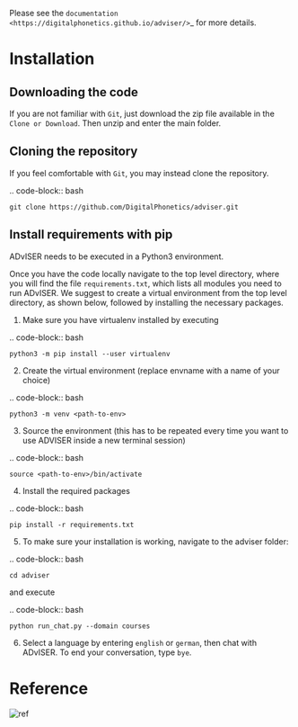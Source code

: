 Please see the `documentation <https://digitalphonetics.github.io/adviser/>`_ for more details.

Installation
============

Downloading the code
--------------------

If you are not familiar with `Git`, just download the zip file available in the ``Clone or Download``. Then unzip and enter the main folder.


Cloning the repository
-----------------------

If you feel comfortable with `Git`, you may instead clone the repository.

.. code-block:: bash

    git clone https://github.com/DigitalPhonetics/adviser.git


Install requirements with pip
------------------------------

ADvISER needs to be executed in a Python3 environment.

Once you have the code locally navigate to the top level directory, where you will find the file
`requirements.txt`, which lists all modules you need to run ADvISER. We suggest to create a
virtual environment from the top level directory, as shown below, followed by installing the necessary packages.


1. Make sure you have virtualenv installed by executing

.. code-block:: bash

    python3 -m pip install --user virtualenv

2. Create the virtual environment (replace envname with a name of your choice)

.. code-block:: bash

    python3 -m venv <path-to-env>

3. Source the environment (this has to be repeated every time you want to use ADVISER inside a
new terminal session)

.. code-block:: bash

    source <path-to-env>/bin/activate

4. Install the required packages

.. code-block:: bash

    pip install -r requirements.txt

5. To make sure your installation is working, navigate to the adviser folder:

.. code-block:: bash

    cd adviser

and execute

.. code-block:: bash

    python run_chat.py --domain courses

6. Select a language by entering `english` or `german`, then chat with ADvISER. To end your
conversation, type `bye`.


Reference
===========
![ref]()

